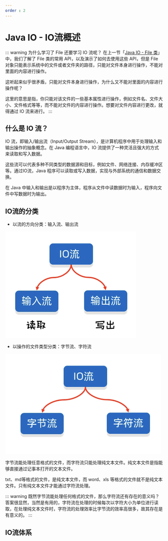 ```yaml
---
order : 2
---
```


# Java IO - IO流概述

::: warning 为什么学习了 File 还要学习 IO 流呢？
在上一节「[Java IO - File 类](/java/io/file.html)」中，我们了解了 File 类的常用 API，以及演示了如何去使用这些 API，但是 File 对象只能表示系统中的文件或者文件夹的路径，只能对文件本身进行操作，不能对里面的内容进行操作。

这听起来似乎很矛盾，只能对文件本身进行操作，为什么又不能对里面的内容进行操作呢？

这里的意思是指，你只能对该文件的一些基本属性进行操作，例如文件名、文件大小、文件格式等等，而不能对文件的内容进行操作。想要对文件内容进行更改，就得通过 IO 流来进行。
:::

## 什么是 IO 流？


IO 流，即输入/输出流（Input/Output Stream），是计算机程序中用于处理输入和输出操作的抽象概念。在 Java 编程语言中，IO 流提供了一种灵活且强大的方式来读取和写入数据。

这些流可以代表多种不同类型的数据源和目标，例如文件、网络连接、内存缓冲区等。通过IO流，Java 程序可以读取或写入数据，实现与外部系统的通信和数据交换。

在 Java 中输入和输出是以程序为主体，程序从文件中读数据时为输入，程序向文件中写数据时为输出。

## IO流的分类

- 以流的方向分类：输入流、输出流

![](../../../assets/io/2024-04-12-14-38-03.png)

- 以操作的文件类型分类：字节流、字符流

![](../../../assets/io/2024-04-12-14-39-41.png)

字节流能处理任意格式的文件，而字符流只能处理纯文本文件。纯文本文件是指能够直接通过记事本打开的文本文件。

txt、md等格式的文件，是纯文本文件，而 word、xls 等格式的文件就不是纯文本文件。只有纯文本文件才能通过字符流处理。

::: warning 既然字节流能处理任何格式的文件，那么字符流还有存在的意义吗？
答案很显然，当然是有用的，字符流在处理的时候每次以字符大小为单位进行读取，在处理纯文本文件时，字符流的处理效率比字节流的效率高很多，故其存在是有意义的。
:::

## IO流体系